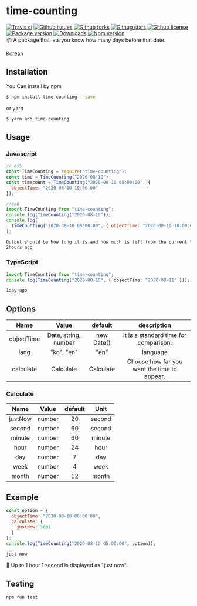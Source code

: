 # time-counting

[![Travis ci](https://travis-ci.org/Sh031224/time-counting.svg?branch=master)](https://travis-ci.org/github/Sh031224/time-counting)
[![Github issues](https://img.shields.io/github/issues/Sh031224/time-counting)](https://github.com/Sh031224/time-counting/)
[![Github forks](https://img.shields.io/github/forks/Sh031224/time-counting)](https://github.com/Sh031224/time-counting/)
[![Githug stars](https://img.shields.io/github/stars/Sh031224/time-counting)](https://github.com/Sh031224/time-counting/)
[![Github license](https://img.shields.io/github/license/Sh031224/time-counting)](https://github.com/Sh031224/time-counting/)
[![Package version](https://img.shields.io/github/package-json/v/Sh031224/time-counting)](https://github.com/Sh031224/time-counting)
[![Downloads](http://img.shields.io/npm/dm/time-counting.svg?style=flat)](https://www.npmjs.com/package/time-counting)
[![Npm version](https://img.shields.io/npm/v/time-counting)](https://www.npmjs.com/package/time-counting)
<br/>
📦 A package that lets you know how many days before that date.

[Korean](https://github.com/Sh031224/time-counting/blob/master/README.ko.md)

## Installation

You Can install by npm

```sh
$ npm install time-counting --save
```

or yarn

```sh
$ yarn add time-counting
```

## Usage

### Javascript

```javascript
// es5
const TimeCounting = require("time-counting");
const time = TimeCounting("2020-08-10");
const timecount = TimeCounting("2020-08-10 08:00:00", {
  objectTime: "2020-08-10 10:00:00"
});

//es6
import TimeCounting from "time-counting";
console.log(TimeCounting("2020-08-10"));
console.log(
  TimeCounting("2020-08-10 08:00:00", { objectTime: "2020-08-10 10:00:00" })
);
```

```sh
Output should be how long it is and how much is left from the current time.
2hours ago
```

### TypeScript

```typescript
import TimeCounting from "time-counting";
console.log(TimeCounting("2020-08-10", { objectTime: "2020-08-11" }));
```

```sh
1day ago
```

## Options

|    Name    |        Value         |  default   |                 description                 |
| :--------: | :------------------: | :--------: | :-----------------------------------------: |
| objectTime | Date, string, number | new Date() |    It is a standard time for comparison.    |
|    lang    |      "ko", "en"      |    "en"    |                  language                   |
| calculate  |      Calculate       | Calculate  | Choose how far you want the time to appear. |

### Calculate

|  Name   | Value  | default |  Unit  |
| :-----: | :----: | :-----: | :----: |
| justNow | number |   20    | second |
| second  | number |   60    | second |
| minute  | number |   60    | minute |
|  hour   | number |   24    |  hour  |
|   day   | number |    7    |  day   |
|  week   | number |    4    |  week  |
|  month  | number |   12    | month  |

## Example

```javascript
const option = {
  objectTime: "2020-08-10 06:00:00",
  calculate: {
    justNow: 3601
  }
};
console.log(TimeCounting("2020-08-10 05:00:00", option));
```

```sh
just now
```

💬 Up to 1 hour 1 second is displayed as "just now".

## Testing

```sh
npm run test
```
